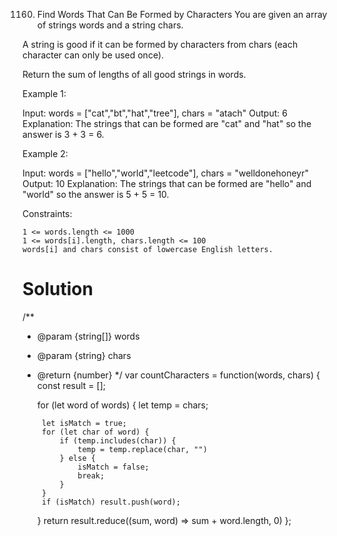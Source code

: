 1160. Find Words That Can Be Formed by Characters
You are given an array of strings words and a string chars.

A string is good if it can be formed by characters from chars (each character can only be used once).

Return the sum of lengths of all good strings in words.

 

Example 1:

Input: words = ["cat","bt","hat","tree"], chars = "atach"
Output: 6
Explanation: The strings that can be formed are "cat" and "hat" so the answer is 3 + 3 = 6.

Example 2:

Input: words = ["hello","world","leetcode"], chars = "welldonehoneyr"
Output: 10
Explanation: The strings that can be formed are "hello" and "world" so the answer is 5 + 5 = 10.

 

Constraints:

    1 <= words.length <= 1000
    1 <= words[i].length, chars.length <= 100
    words[i] and chars consist of lowercase English letters.

# Solution
/**
 * @param {string[]} words
 * @param {string} chars
 * @return {number}
 */
var countCharacters = function(words, chars) {
    const result = [];

    for (let word of words) {
        let temp = chars;

        let isMatch = true;
        for (let char of word) {
            if (temp.includes(char)) {
                temp = temp.replace(char, "")
            } else {
                isMatch = false;
                break;
            }
        }
        if (isMatch) result.push(word);
    }
    return result.reduce((sum, word) => sum + word.length, 0)
};
